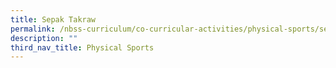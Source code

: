 ```yaml
---
title: Sepak Takraw
permalink: /nbss-curriculum/co-curricular-activities/physical-sports/sepak-takraw
description: ""
third_nav_title: Physical Sports
---
```

